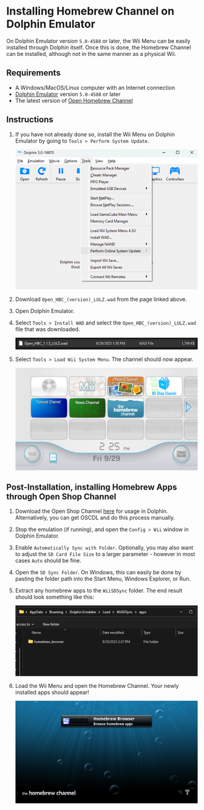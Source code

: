 # Installing Homebrew Channel on Dolphin Emulator

On Dolphin Emulator version `5.0-4588` or later, the Wii Menu can be easily installed through Dolphin itself. Once this is done, the Homebrew Channel can be installed, although not in the same manner as a physical Wii.

## Requirements

- A Windows/MacOS/Linux computer with an Internet connection
- [Dolphin Emulator](https://dolphin-emu.org/download/) version `5.0-4588` or later
- The latest version of [Open Homebrew Channel](https://github.com/Wii-Mini-Hacking/hbc/releases)

## Instructions

1. If you have not already done so, install the Wii Menu on Dolphin Emulator by going to `Tools > Perform System Update`.

    ![](/images/homebrew-dolphin/system-update.png)

2. Download `Open_HBC_(version)_LULZ.wad` from the page linked above.

3. Open Dolphin Emulator.

4. Select `Tools > Install WAD` and select the `Open_HBC_(version)_LULZ.wad` file that was downloaded.

    ![](/images/homebrew-dolphin/ohbc-file.png)

5. Select `Tools > Load Wii System Menu`. The channel should now appear.

    ![](/images/homebrew-dolphin/hbc-installed.png)

## Post-Installation, installing Homebrew Apps through Open Shop Channel

1. Download the Open Shop Channel [here](https://oscwii.org/library/app/homebrew_browser) for usage in Dolphin. Alternatively, you can get OSCDL and do this process manually.

2. Stop the emulation (if running), and open the `Config > Wii` window in Dolphin Emulator.

3. Enable `Automatically Sync with Folder`. Optionally, you may also want to adjust the `SD Card File Size` to a larger parameter - however in most cases `Auto` should be fine.

4. Open the `SD Sync Folder`. On Windows, this can easily be done by pasting the folder path into the Start Menu, Windows Explorer, or Run.

5. Extract any homebrew apps to the `WiiSDSync` folder. The end result should look something like this:

    ![](/images/homebrew-dolphin/apps-folder.png)

6. Load the Wii Menu and open the Homebrew Channel. Your newly installed apps should appear!

    ![](/images/homebrew-dolphin/hbc-apps.png)
